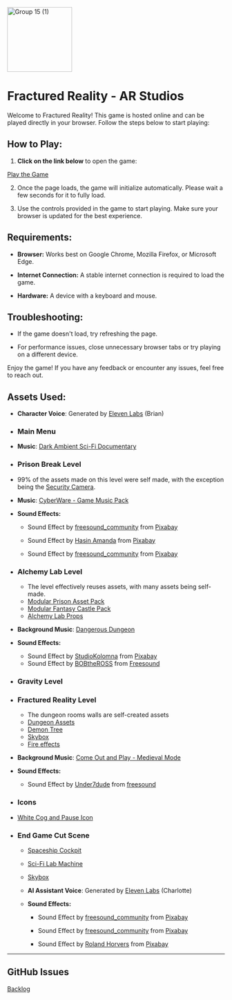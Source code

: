 
  

<img  width="150"  alt="Group 15 (1)"  src="https://github.com/user-attachments/assets/123adcd7-c8bb-47f9-aa3b-bbfd2a01b25a">

  

# Fractured Reality - AR Studios

  

Welcome to Fractured Reality! This game is hosted online and can be played directly in your browser. Follow the steps below to start playing:

  

## How to Play:

  

1.  **Click on the link below** to open the game:

[Play the Game](https://rayanbahadur.github.io/ARStudios/Build)

2. Once the page loads, the game will initialize automatically. Please wait a few seconds for it to fully load.

  

3. Use the controls provided in the game to start playing. Make sure your browser is updated for the best experience.

  

## Requirements:

-  **Browser:** Works best on Google Chrome, Mozilla Firefox, or Microsoft Edge.

-  **Internet Connection:** A stable internet connection is required to load the game.

-  **Hardware:** A device with a keyboard and mouse.

  

## Troubleshooting:

- If the game doesn't load, try refreshing the page.

- For performance issues, close unnecessary browser tabs or try playing on a different device.

  

Enjoy the game! If you have any feedback or encounter any issues, feel free to reach out.

  

## Assets Used:

-  **Character Voice**: Generated by [Eleven Labs](https://elevenlabs.io/) (Brian)
  
-  ### Main Menu
-  **Music**: [Dark Ambient Sci-Fi Documentary](https://pixabay.com/music/upbeat-dark-ambient-sci-fi-documentary-268026/)

  
-  ### Prison Break Level

- 99% of the assets made on this level were self made, with the exception being the [Security Camera](https://assetstore.unity.com/packages/3d/props/surveillance-camera-264577).

-  **Music**: [CyberWare - Game Music Pack](https://assetstore.unity.com/packages/audio/music/electronic/cyberware-game-music-pack-216764)

-  **Sound Effects:**

	- Sound Effect by <a  href="https://pixabay.com/users/freesound_community-46691455/?utm_source=link-attribution&utm_medium=referral&utm_campaign=music&utm_content=103723">freesound_community</a> from <a  href="https://pixabay.com/sound-effects//?utm_source=link-attribution&utm_medium=referral&utm_campaign=music&utm_content=103723">Pixabay</a>

	- Sound Effect by <a  href="https://pixabay.com/users/hasin2004-46173687/?utm_source=link-attribution&utm_medium=referral&utm_campaign=music&utm_content=247455">Hasin Amanda</a> from <a  href="https://pixabay.com/sound-effects//?utm_source=link-attribution&utm_medium=referral&utm_campaign=music&utm_content=247455">Pixabay</a>
	- Sound Effect by <a href="https://pixabay.com/users/freesound_community-46691455/?utm_source=link-attribution&utm_medium=referral&utm_campaign=music&utm_content=92281">freesound_community</a> from <a href="https://pixabay.com//?utm_source=link-attribution&utm_medium=referral&utm_campaign=music&utm_content=92281">Pixabay</a>

  

-  ### Alchemy Lab Level

	- The level effectively reuses assets, with many assets being self-made.
 	- [Modular Prison Asset Pack](https://assetstore.unity.com/packages/3d/environments/dungeons/modular-prison-asset-pack-232410)
  	- [Modular Fantasy Castle Pack](https://assetstore.unity.com/packages/3d/environments/modular-fantasy-castle-pack-demo-189505)
   	- [Alchemy Lab Props](https://assetstore.unity.com/packages/3d/props/furniture/alchemy-lab-props-41758)   


- **Background Music**: [Dangerous Dungeon](https://soundcloud.com/game-music-collection/dangerous-dungeon-loop?in=game-music-collection/sets/dungeon-music-v1-5&utm_source=clipboard&utm_medium=text&utm_campaign=social_sharing)

 -  **Sound Effects:**

	- Sound Effect by <a  href="https://pixabay.com/users/studiokolomna-2073170/">StudioKolomna</a> from <a  href="https://pixabay.com/sound-effects/fast-whoosh-118248/">Pixabay</a>
 	- Sound Effect by <a  href="https://pixabay.com/sound-effects/coughing-70060/">BOBtheROSS</a> from <a  href="https://freesound.org/">Freesound</a>
  

-  ### Gravity Level

-  ### Fractured Reality Level

   	- The dungeon rooms walls are self-created assets
	- [Dungeon Assets](https://assetstore.unity.com/packages/3d/environments/dungeons/ultimate-low-poly-dungeon-143535)
   	- [Demon Tree](https://assetstore.unity.com/packages/3d/characters/creatures/demon-tree-86461)
   	- [Skybox](https://assetstore.unity.com/packages/2d/textures-materials/sky/customizable-skybox-174576)
   	- [Fire effects](https://assetstore.unity.com/packages/vfx/particles/fire-explosions/free-fire-vfx-urp-266226)

 -  **Background Music**: [Come Out and Play - Medieval Mode](https://www.darrencurtismusic.com/comeoutandplaydownload)

 -  **Sound Effects:**

	- Sound Effect by <a  href="https://freesound.org/people/Under7dude/sounds/163442/">Under7dude</a> from <a  href="https://freesound.org/">freesound</a>
 
- ### Icons
-  [White Cog and Pause Icon](https://assetstore.unity.com/packages/2d/gui/icons/white-black-gui-by-gamertose-168805)

 
-  ### End Game Cut Scene

	- [Spaceship Cockpit](https://skfb.ly/6GyRs)
	
	- [Sci-Fi Lab Machine](https://skfb.ly/oHILC)

	- [Skybox](https://assetstore.unity.com/packages/2d/textures-materials/sky/free-skyboxes-space-178953)
	
	-  **AI Assistant Voice**: Generated by [Eleven Labs](https://elevenlabs.io/) (Charlotte)
	
	-  **Sound Effects:**
	
		- Sound Effect by <a  href="https://pixabay.com/users/freesound_community-46691455/?utm_source=link-attribution&utm_medium=referral&utm_campaign=music&utm_content=83483">freesound_community</a> from <a  href="https://pixabay.com/sound-effects//?utm_source=link-attribution&utm_medium=referral&utm_campaign=music&utm_content=83483">Pixabay</a>
	
		- Sound Effect by <a  href="https://pixabay.com/users/freesound_community-46691455/?utm_source=link-attribution&utm_medium=referral&utm_campaign=music&utm_content=63578">freesound_community</a> from <a  href="https://pixabay.com//?utm_source=link-attribution&utm_medium=referral&utm_campaign=music&utm_content=63578">Pixabay</a>
	
		- Sound Effect by <a  href="https://pixabay.com/users/diff_style-14054055/?utm_source=link-attribution&utm_medium=referral&utm_campaign=music&utm_content=195722">Roland Horvers</a> from <a  href="https://pixabay.com/sound-effects//?utm_source=link-attribution&utm_medium=referral&utm_campaign=music&utm_content=195722">Pixabay</a>

---

## GitHub Issues

[Backlog](https://github.com/users/rayanbahadur/projects/3)
